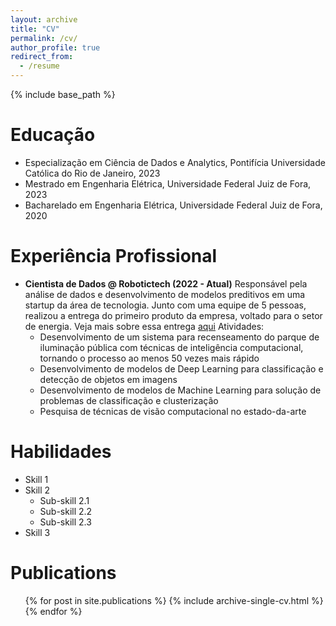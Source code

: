 ```yaml
---
layout: archive
title: "CV"
permalink: /cv/
author_profile: true
redirect_from:
  - /resume
---
```


{% include base_path %}

Educação
======
* Especialização em Ciência de Dados e Analytics, Pontifícia Universidade Católica do Rio de Janeiro, 2023
* Mestrado em Engenharia Elétrica, Universidade Federal Juiz de Fora, 2023
* Bacharelado em Engenharia Elétrica, Universidade Federal Juiz de Fora, 2020

Experiência Profissional
======
* **Cientista de Dados @ Robotictech (2022 - Atual)**
Responsável pela análise de dados e desenvolvimento de modelos preditivos em uma startup da área de tecnologia. Junto com uma equipe de 5 pessoas, realizou a entrega do primeiro produto da empresa, voltado para o setor de energia. Veja mais sobre essa entrega [aqui](https://www.youtube.com/watch?v=g70jpJTKWJQ)
Atividades:
  * Desenvolvimento de um sistema para recenseamento do parque de iluminação pública com técnicas de inteligência computacional, tornando o processo ao menos 50 vezes mais rápido
  * Desenvolvimento de modelos de Deep Learning para classificação e detecção de objetos em imagens
  * Desenvolvimento de modelos de Machine Learning para solução de problemas de classificação e clusterização
  * Pesquisa de técnicas de visão computacional no estado-da-arte
  
Habilidades
======
* Skill 1
* Skill 2
  * Sub-skill 2.1
  * Sub-skill 2.2
  * Sub-skill 2.3
* Skill 3

Publications
======
  <ul>{% for post in site.publications %}
    {% include archive-single-cv.html %}
  {% endfor %}</ul>
